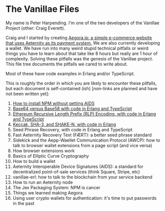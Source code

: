 # The Vanillae Files

My name is Peter Harpending.  I'm one of the two developers of the Vanillae
Project (other: Craig Everett).

Craig and I started by creating [Aegora.jp: a simple e-commerce website that
uses Aeternity as its payment system.](https://aegora.jp)  We are also
currently developing a wallet.  We have run into many weird stupid technical
pitfalls or weird things you have to learn about that take like 8 hours but
really are 1 hour of complexity.  Solving these pitfalls was the genesis of the
Vanillae project.  This file tree documents the pitfalls we cared to write about.

Most of these have code examples in Erlang and/or TypeScript.

This is roughly the order in which you are likely to encounter these pitfalls,
but each document is self-contained (ish) \[non-links are planned and have not
been written yet\]:

1. [How to install NPM without getting AIDS](./npm-misc/)
2. [Base64 versus Base58 with code in Erlang and TypeScript](./baseN/)
3. [Ethereum Recursive Length Prefix (RLP) Encoding, with code in Erlang and TypeScript](./rlp/)
4. [Keccak, SHA-3, and SHAKE-N, with code in Erlang](./kek/)
5. Seed Phrase Recovery, with code in Erlang and TypeScript
6. Fast Aeternity Recovery Text (FÆRT): a better seed phrase standard
7. Sidekick and the Aepp-Waellet Communication Protocol (AWCP): how to talk to browser wallet extensions from a page script (and vice versa)
8. How browser extensions work
9. Basics of Elliptic Curve Cryptography
10. How to build a wallet
11. Aeternity Interoperable Device Signatures (AIDS): a standard for decentralized point-of-sale services (think Square, Stripe, etc)
12. vanillae-erl: how to talk to the blockchain from your service backend
13. How to run an Aeternity node
14. The Jex Packaging System: NPM is cancer
15. Things we learned making Aegora
16. Using user crypto wallets for authentication: it's time to put passwords in the past
